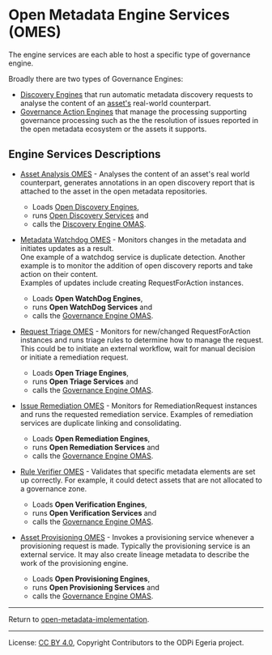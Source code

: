 <!-- SPDX-License-Identifier: CC-BY-4.0 -->
<!-- Copyright Contributors to the ODPi Egeria project. -->


# Open Metadata Engine Services (OMES)

The engine services are each able to host a specific
type of governance engine. 

Broadly there are two types of Governance Engines:
* [Discovery Engines](../frameworks/open-discovery-framework/docs/discovery-engine.md) that run automatic metadata
discovery requests to analyse the content of an [asset's](../access-services/docs/concepts/assets) real-world counterpart.
* [Governance Action Engines](../frameworks/governance-action-framework/docs/goverance-action-engine.md) that
 manage the processing supporting governance processing such as the the resolution of issues reported in the open
metadata ecosystem or the assets it supports.


## Engine Services Descriptions

* [Asset Analysis OMES](asset-analysis) - Analyses the content of an asset's real world counterpart, generates annotations
  in an open discovery report that is attached to the asset in the open metadata repositories.
   * Loads [Open Discovery Engines](../frameworks/open-discovery-framework/docs/discovery-engine.md),
   * runs [Open Discovery Services](../frameworks/open-discovery-framework/docs/discovery-service.md) and 
   * calls the [Discovery Engine OMAS](../access-services/discovery-engine).
  
* [Metadata Watchdog OMES](metadata-watchdog) - Monitors changes in the metadata and initiates updates as a result.  
  One example of a watchdog service is duplicate detection. Another example is to monitor the addition of 
  open discovery reports and take action on their content.  
  Examples of updates include creating RequestForAction instances.
   * Loads **Open WatchDog Engines**,
   * runs **Open WatchDog Services** and
   * calls the [Governance Engine OMAS](../access-services/governance-engine).
  
* [Request Triage OMES](request-triage) - Monitors for new/changed RequestForAction instances and runs triage rules to 
  determine how to manage the request.  This could be to initiate an external workflow, wait for manual decision or 
  initiate a remediation request.
   * Loads **Open Triage Engines**,
   * runs **Open Triage Services** and
   * calls the [Governance Engine OMAS](../access-services/governance-engine).
  
* [Issue Remediation OMES](issue-remediation) - Monitors for RemediationRequest instances and runs the requested 
  remediation service. Examples of remediation services are duplicate linking and consolidating.
   * Loads **Open Remediation Engines**,
   * runs **Open Remediation Services** and  
   * calls the [Governance Engine OMAS](../access-services/governance-engine).
  
* [Rule Verifier OMES](rule-verifier) - Validates that specific metadata elements are set up correctly. For example, 
  it could detect assets that are not allocated to a governance zone.
   * Loads **Open Verification Engines**,
   * runs **Open Verification Services** and
   * calls the [Governance Engine OMAS](../access-services/governance-engine).
  
* [Asset Provisioning OMES](asset-provisioning) - Invokes a provisioning service whenever a provisioning 
  request is made.  Typically the provisioning service is an external service.  It may also create lineage metadata 
  to describe the work of the provisioning engine.
   * Loads **Open Provisioning Engines**,
   * runs **Open Provisioning Services** and
   * calls the [Governance Engine OMAS](../access-services/governance-engine).


----
Return to [open-metadata-implementation](..).

----
License: [CC BY 4.0](https://creativecommons.org/licenses/by/4.0/),
Copyright Contributors to the ODPi Egeria project.